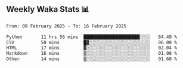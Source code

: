 ## Weekly Waka Stats 📊
<!--START_SECTION:waka-->

```txt
From: 09 February 2025 - To: 16 February 2025

Python       11 hrs 56 mins  █████████████████████░░░░   84.49 %
CSV          50 mins         █▓░░░░░░░░░░░░░░░░░░░░░░░   06.00 %
HTML         17 mins         ▓░░░░░░░░░░░░░░░░░░░░░░░░   02.04 %
Markdown     16 mins         ▒░░░░░░░░░░░░░░░░░░░░░░░░   01.98 %
Other        14 mins         ▒░░░░░░░░░░░░░░░░░░░░░░░░   01.68 %
```

<!--END_SECTION:waka-->

<!--

Here are some ideas to get you started:

- 🔭 I’m currently working on (way to add branches committed on)
- 🌱 I’m currently learning Web Frameworks and Machine Learning! (Lisp, JS (react & angular), Python, and __)
- 💬 Ask me about ...
- 📫 How to reach me: 
- 😄 Pronouns: He/Him/His
- ⚡ Fun fact: ...

that-recsys-lab
-->

